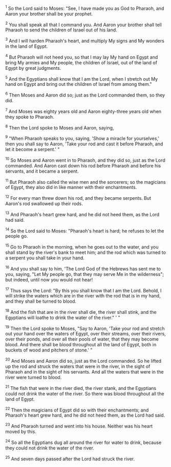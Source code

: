 <sup>1</sup> 
So the Lord said to Moses: "See, I have made you as God to Pharaoh, and Aaron your brother shall be your prophet. 

<sup>2</sup> 
You shall speak all that I command you. And Aaron your brother shall tell Pharaoh to send the children of Israel out of his land. 

<sup>3</sup> 
And I will harden Pharaoh's heart, and multiply My signs and My wonders in the land of Egypt. 

<sup>4</sup> 
But Pharaoh will not heed you, so that I may lay My hand on Egypt and bring My armies and My people, the children of Israel, out of the land of Egypt by great judgments. 

<sup>5</sup> 
And the Egyptians shall know that I am the Lord, when I stretch out My hand on Egypt and bring out the children of Israel from among them." 

<sup>6</sup> 
Then Moses and Aaron did so; just as the Lord commanded them, so they did. 

<sup>7</sup> 
And Moses was eighty years old and Aaron eighty-three years old when they spoke to Pharaoh.

<sup>8</sup> 
Then the Lord spoke to Moses and Aaron, saying, 

<sup>9</sup> 
"When Pharaoh speaks to you, saying, 'Show a miracle for yourselves,' then you shall say to Aaron, 'Take your rod and cast it before Pharaoh, and let it become a serpent.' " 

<sup>10</sup> 
So Moses and Aaron went in to Pharaoh, and they did so, just as the Lord commanded. And Aaron cast down his rod before Pharaoh and before his servants, and it became a serpent. 

<sup>11</sup> 
But Pharaoh also called the wise men and the sorcerers; so the magicians of Egypt, they also did in like manner with their enchantments. 

<sup>12</sup> 
For every man threw down his rod, and they became serpents. But Aaron's rod swallowed up their rods. 

<sup>13</sup> 
And Pharaoh's heart grew hard, and he did not heed them, as the Lord had said.

<sup>14</sup> 
So the Lord said to Moses: "Pharaoh's heart is hard; he refuses to let the people go. 

<sup>15</sup> 
Go to Pharaoh in the morning, when he goes out to the water, and you shall stand by the river's bank to meet him; and the rod which was turned to a serpent you shall take in your hand. 

<sup>16</sup> 
And you shall say to him, 'The Lord God of the Hebrews has sent me to you, saying, "Let My people go, that they may serve Me in the wilderness"; but indeed, until now you would not hear! 

<sup>17</sup> 
Thus says the Lord: "By this you shall know that I am the Lord. Behold, I will strike the waters which are in the river with the rod that is in my hand, and they shall be turned to blood. 

<sup>18</sup> 
And the fish that are in the river shall die, the river shall stink, and the Egyptians will loathe to drink the water of the river." ' " 

<sup>19</sup> 
Then the Lord spoke to Moses, "Say to Aaron, 'Take your rod and stretch out your hand over the waters of Egypt, over their streams, over their rivers, over their ponds, and over all their pools of water, that they may become blood. And there shall be blood throughout all the land of Egypt, both in buckets of wood and pitchers of stone.' " 

<sup>20</sup> 
And Moses and Aaron did so, just as the Lord commanded. So he lifted up the rod and struck the waters that were in the river, in the sight of Pharaoh and in the sight of his servants. And all the waters that were in the river were turned to blood. 

<sup>21</sup> 
The fish that were in the river died, the river stank, and the Egyptians could not drink the water of the river. So there was blood throughout all the land of Egypt. 

<sup>22</sup> 
Then the magicians of Egypt did so with their enchantments; and Pharaoh's heart grew hard, and he did not heed them, as the Lord had said. 

<sup>23</sup> 
And Pharaoh turned and went into his house. Neither was his heart moved by this. 

<sup>24</sup> 
So all the Egyptians dug all around the river for water to drink, because they could not drink the water of the river. 

<sup>25</sup> 
And seven days passed after the Lord had struck the river.